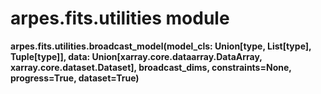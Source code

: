 # arpes.fits.utilities module

**arpes.fits.utilities.broadcast\_model(model\_cls: Union\[type,
List\[type\], Tuple\[type\]\], data:
Union\[xarray.core.dataarray.DataArray, xarray.core.dataset.Dataset\],
broadcast\_dims, constraints=None, progress=True, dataset=True)**
